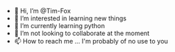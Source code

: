 - 👋 Hi, I’m @Tim-Fox
- 👀 I’m interested in learning new things
- 🌱 I’m currently learning python
- 💞️ I’m not looking to collaborate at the moment
- 📫 How to reach me ... I'm probably of no use to you

<!---
Tim-Fox/Tim-Fox is a ✨ special ✨ repository because its `README.md` (this file) appears on your GitHub profile.
You can click the Preview link to take a look at your changes.
--->
